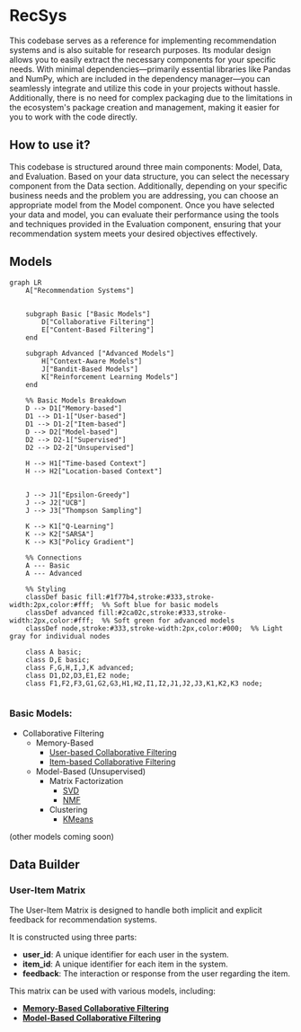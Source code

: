 # RecSys

This codebase serves as a reference for implementing recommendation systems and is also suitable for research purposes. Its modular design allows you to easily extract the necessary components for your specific needs. With minimal dependencies—primarily essential libraries like Pandas and NumPy, which are included in the dependency manager—you can seamlessly integrate and utilize this code in your projects without hassle. Additionally, there is no need for complex packaging due to the limitations in the ecosystem's package creation and management, making it easier for you to work with the code directly.

## How to use it?
This codebase is structured around three main components: Model, Data, and Evaluation. Based on your data structure, you can select the necessary component from the Data section. Additionally, depending on your specific business needs and the problem you are addressing, you can choose an appropriate model from the Model component. Once you have selected your data and model, you can evaluate their performance using the tools and techniques provided in the Evaluation component, ensuring that your recommendation system meets your desired objectives effectively.

## Models

```mermaid
graph LR
    A["Recommendation Systems"]


    subgraph Basic ["Basic Models"]
        D["Collaborative Filtering"]
        E["Content-Based Filtering"]
    end

    subgraph Advanced ["Advanced Models"]
        H["Context-Aware Models"]
        J["Bandit-Based Models"]
        K["Reinforcement Learning Models"]
    end

    %% Basic Models Breakdown
    D --> D1["Memory-based"]
    D1 --> D1-1["User-based"]
    D1 --> D1-2["Item-based"]
    D --> D2["Model-based"]
    D2 --> D2-1["Supervised"]
    D2 --> D2-2["Unsupervised"]

    H --> H1["Time-based Context"]
    H --> H2["Location-based Context"]


    J --> J1["Epsilon-Greedy"]
    J --> J2["UCB"]
    J --> J3["Thompson Sampling"]

    K --> K1["Q-Learning"]
    K --> K2["SARSA"]
    K --> K3["Policy Gradient"]

    %% Connections
    A --- Basic
    A --- Advanced

    %% Styling
    classDef basic fill:#1f77b4,stroke:#333,stroke-width:2px,color:#fff;  %% Soft blue for basic models
    classDef advanced fill:#2ca02c,stroke:#333,stroke-width:2px,color:#fff;  %% Soft green for advanced models
    classDef node,stroke:#333,stroke-width:2px,color:#000;  %% Light gray for individual nodes

    class A basic;
    class D,E basic;
    class F,G,H,I,J,K advanced;
    class D1,D2,D3,E1,E2 node;
    class F1,F2,F3,G1,G2,G3,H1,H2,I1,I2,J1,J2,J3,K1,K2,K3 node;


```

### Basic Models:
- Collaborative Filtering
  - Memory-Based
    - [User-based Collaborative Filtering](model/basic/collaborative_filtering/memory_based/user_based_cf.py)
    - [Item-based Collaborative Filtering](model/basic/collaborative_filtering/memory_based/item_based_cf.py)
  - Model-Based (Unsupervised)
    - Matrix Factorization
        - [SVD](model/basic/collaborative_filtering/model_based/unsupervised/clustering_kmeans_cf.py)
        - [NMF](model/basic/collaborative_filtering/model_based/unsupervised/matrix_factorization_nmf_cf.py)
    - Clustering
        - [KMeans](model/basic/collaborative_filtering/model_based/unsupervised/clustering_kmeans_cf.py)

(other models coming soon)


## Data Builder

### User-Item Matrix
The User-Item Matrix is designed to handle both implicit and explicit feedback for recommendation systems.

It is constructed using three parts:

- **user_id**: A unique identifier for each user in the system.
- **item_id**: A unique identifier for each item in the system. 
- **feedback**: The interaction or response from the user regarding the item.

This matrix can be used with various models, including:

- [**Memory-Based Collaborative Filtering**](model/basic/collaborative_filtering/memory_based)
- [**Model-Based Collaborative Filtering**](model/basic/collaborative_filtering/model_based)